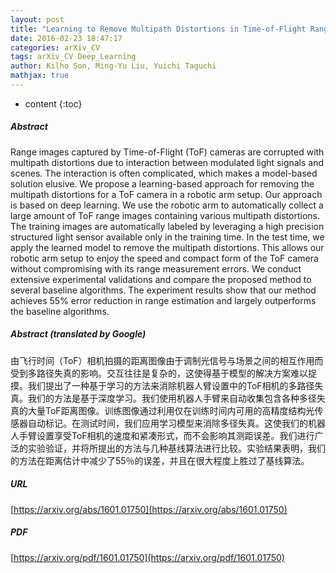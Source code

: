 ```yaml
---
layout: post
title: "Learning to Remove Multipath Distortions in Time-of-Flight Range Images for a Robotic Arm Setup"
date: 2016-02-23 18:47:17
categories: arXiv_CV
tags: arXiv_CV Deep_Learning
author: Kilho Son, Ming-Yu Liu, Yuichi Taguchi
mathjax: true
---
```


* content
{:toc}

##### Abstract
Range images captured by Time-of-Flight (ToF) cameras are corrupted with multipath distortions due to interaction between modulated light signals and scenes. The interaction is often complicated, which makes a model-based solution elusive. We propose a learning-based approach for removing the multipath distortions for a ToF camera in a robotic arm setup. Our approach is based on deep learning. We use the robotic arm to automatically collect a large amount of ToF range images containing various multipath distortions. The training images are automatically labeled by leveraging a high precision structured light sensor available only in the training time. In the test time, we apply the learned model to remove the multipath distortions. This allows our robotic arm setup to enjoy the speed and compact form of the ToF camera without compromising with its range measurement errors. We conduct extensive experimental validations and compare the proposed method to several baseline algorithms. The experiment results show that our method achieves 55% error reduction in range estimation and largely outperforms the baseline algorithms.

##### Abstract (translated by Google)
由飞行时间（ToF）相机拍摄的距离图像由于调制光信号与场景之间的相互作用而受到多路径失真的影响。交互往往是复杂的，这使得基于模型的解决方案难以捉摸。我们提出了一种基于学习的方法来消除机器人臂设置中的ToF相机的多路径失真。我们的方法是基于深度学习。我们使用机器人手臂来自动收集包含各种多径失真的大量ToF距离图像。训练图像通过利用仅在训练时间内可用的高精度结构光传感器自动标记。在测试时间，我们应用学习模型来消除多径失真。这使我们的机器人手臂设置享受ToF相机的速度和紧凑形式，而不会影响其测距误差。我们进行广泛的实验验证，并将所提出的方法与几种基线算法进行比较。实验结果表明，我们的方法在距离估计中减少了55％的误差，并且在很大程度上胜过了基线算法。

##### URL
[https://arxiv.org/abs/1601.01750](https://arxiv.org/abs/1601.01750)

##### PDF
[https://arxiv.org/pdf/1601.01750](https://arxiv.org/pdf/1601.01750)


